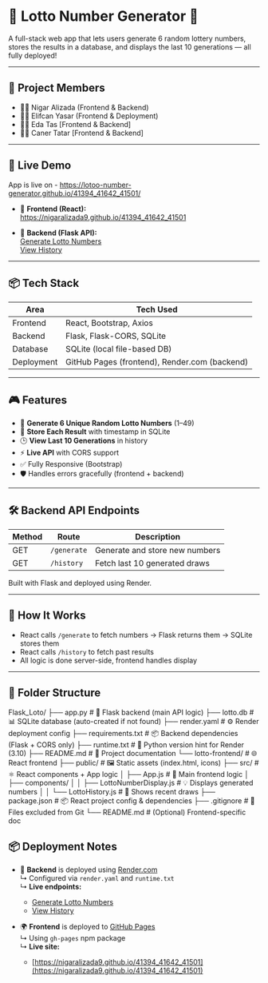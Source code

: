 # 🎰 Lotto Number Generator 🎰  
A full-stack web app that lets users generate 6 random lottery numbers, stores the results in a database, and displays the last 10 generations — all fully deployed!

---

## 📌 Project Members
- 👩‍💻 Nigar Alizada (Frontend & Backend)
- 👩‍💻 Elifcan Yasar (Frontend & Deployment)
- 👩‍💻 Eda Tas [Frontend & Backend]
- 👩‍💻 Caner Tatar [Frontend & Backend]


---

## 🚀 Live Demo

App is live on - https://lotoo-number-generator.github.io/41394_41642_41501/

- 🎯 **Frontend (React):**  
  https://nigaralizada9.github.io/41394_41642_41501

- 🧠 **Backend (Flask API):**  
  [Generate Lotto Numbers](https://four1394-41642-41501.onrender.com/generate)  
  [View History](https://four1394-41642-41501.onrender.com/history)


---

## 📦 Tech Stack

| Area      | Tech Used                     |
|-----------|-------------------------------|
| Frontend  | React, Bootstrap, Axios       |
| Backend   | Flask, Flask-CORS, SQLite     |
| Database  | SQLite (local file-based DB)  |
| Deployment| GitHub Pages (frontend), Render.com (backend)

---

## 🎮 Features

- 🎲 **Generate 6 Unique Random Lotto Numbers** (1–49)
- 🧠 **Store Each Result** with timestamp in SQLite
- 🕒 **View Last 10 Generations** in history
- ⚡ **Live API** with CORS support
- ✅ Fully Responsive (Bootstrap)
- 🛡️ Handles errors gracefully (frontend + backend)

---

## 🛠️ Backend API Endpoints

| Method | Route                         | Description                    |
|--------|-------------------------------|--------------------------------|
| GET    | `/generate`                   | Generate and store new numbers |
| GET    | `/history`                    | Fetch last 10 generated draws  |

Built with Flask and deployed using Render.

---

## 🧪 How It Works

- React calls `/generate` to fetch numbers → Flask returns them → SQLite stores them
- React calls `/history` to fetch past results
- All logic is done server-side, frontend handles display

---

## 📁 Folder Structure

Flask_Loto/
├── app.py                 # 🧠 Flask backend (main API logic)
├── lotto.db               # 📊 SQLite database (auto-created if not found)
├── render.yaml            # ⚙️ Render deployment config
├── requirements.txt       # 📦 Backend dependencies (Flask + CORS only)
├── runtime.txt            # 🐍 Python version hint for Render (3.10)
├── README.md              # 📘 Project documentation
└── lotto-frontend/        # 🌐 React frontend
    ├── public/            # 🖼️ Static assets (index.html, icons)
    ├── src/               # ⚛️ React components + App logic
    │   ├── App.js         # 🎯 Main frontend logic
    │   ├── components/
    │   │   ├── LottoNumberDisplay.js  # 💡 Displays generated numbers
    │   │   └── LottoHistory.js        # 📜 Shows recent draws
    ├── package.json       # 📦 React project config & dependencies
    ├── .gitignore         # 🙈 Files excluded from Git
    └── README.md          # (Optional) Frontend-specific doc

## 📦 Deployment Notes

- 🔧 **Backend** is deployed using [Render.com](https://render.com)  
  ↳ Configured via `render.yaml` and `runtime.txt`  
  ↳ **Live endpoints:**  
  - [Generate Lotto Numbers](https://four1394-41642-41501.onrender.com/generate)  
  - [View History](https://four1394-41642-41501.onrender.com/history)

- 🌍 **Frontend** is deployed to [GitHub Pages](https://pages.github.com)  
  ↳ Using `gh-pages` npm package  
  ↳ **Live site:**  
  - [https://nigaralizada9.github.io/41394_41642_41501](https://nigaralizada9.github.io/41394_41642_41501)


